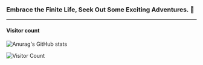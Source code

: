 ### Embrace the Finite Life, Seek Out Some Exciting Adventures. 👋 



----

#### Visitor count

![Anurag's GitHub stats](https://github-readme-stats.vercel.app/api?username=Arc-huangjingtong&show_icons=true&theme=radical)

![Visitor Count](https://profile-counter.glitch.me/Arc-huangjingtong/count.svg)


